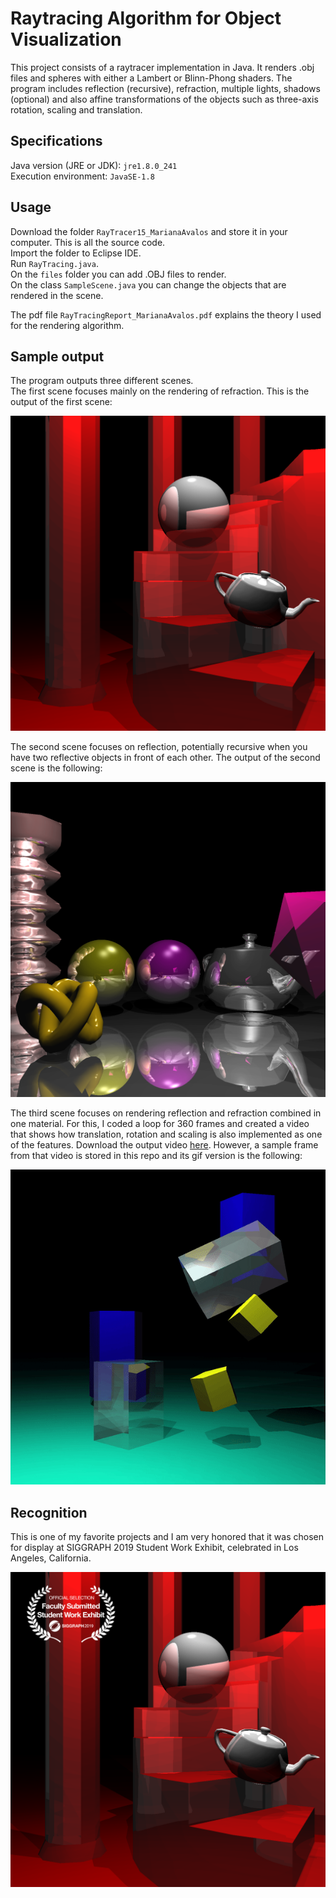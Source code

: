 # Raytracing Algorithm for Object Visualization

This project consists of a raytracer implementation in Java. It renders .obj files and spheres with either a Lambert or Blinn-Phong shaders. The program includes reflection (recursive), refraction, multiple lights, shadows (optional) and also affine transformations of the objects such as three-axis rotation, scaling and translation.

## Specifications

Java version (JRE or JDK): `jre1.8.0_241`<br />
Execution environment: `JavaSE-1.8`<br />


## Usage

Download the folder `RayTracer15_MarianaAvalos` and store it in your computer. This is all the source code.<br />
Import the folder to Eclipse IDE.<br />
Run `RayTracing.java`.<br />
On the `files` folder you can add .OBJ files to render.<br />
On the class `SampleScene.java` you can change the objects that are rendered in the scene.<br />

The pdf file `RayTracingReport_MarianaAvalos.pdf` explains the theory I used for the rendering algorithm.

## Sample output
The program outputs three different scenes. <br />The first scene focuses mainly on the rendering of refraction. This is the output of the first scene:<br />

![alt text](https://github.com/the-other-mariana/raytracer/blob/master/RayTracer15_MarianaAvalos/test1.png?raw=true)<br />

The second scene focuses on reflection, potentially recursive when you have two reflective objects in front of each other. The output of the second scene is the following:<br />

![alt text](https://github.com/the-other-mariana/raytracer/blob/master/RayTracer15_MarianaAvalos/test2.png?raw=true)<br />

The third scene focuses on rendering reflection and refraction combined in one material. For this, I coded a loop for 360 frames and created a video that shows how translation, rotation and scaling is also implemented as one of the features. Download the output video [here](https://github.com/the-other-mariana/raytracer/blob/master/prisms-video.mp4). However, a sample frame from that video is stored in this repo and its gif version is the following: <br />

![alt text](https://github.com/the-other-mariana/raytracer/blob/master/prisms-gif.gif)<br />

## Recognition

This is one of my favorite projects and I am very honored that it was chosen for display at SIGGRAPH 2019 Student Work Exhibit, celebrated in Los Angeles, California. <br />

![alt text](https://github.com/the-other-mariana/raytracer/blob/master/SIGGRAPH-2019.png?raw=true)<br />




